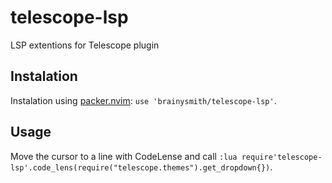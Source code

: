 # telescope-lsp
LSP extentions for Telescope plugin

## Instalation

Instalation using [packer.nvim][1]: `use 'brainysmith/telescope-lsp'`.

## Usage

Move the cursor to a line with CodeLense and call `:lua require'telescope-lsp'.code_lens(require("telescope.themes").get_dropdown{})`.

[1]: https://github.com/wbthomason/packer.nvim
